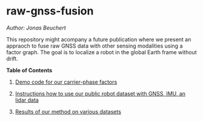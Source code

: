 # raw-gnss-fusion

*Author: Jonas Beuchert*

This repository might acompany a future publication where we present an appraoch to fuse raw GNSS data with other sensing modalities using a factor graph. The goal is to localize a robot in the global Earth frame without drift.

**Table of Contents**

1. [Demo code for our carrier-phase factors](#a)

2. [Instructions how to use our public robot dataset with GNSS, IMU, an lidar data](#b)

3. [Results of our method on various datasets](#c)
